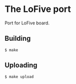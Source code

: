 # The LoFive port

Port for LoFive board.

## Building 

    $ make

## Uploading 

    $ make upload
